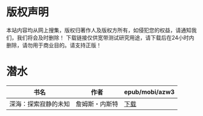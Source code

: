 # 版权声明

本站内容均从网上搜集，版权归著作人及版权方所有，如侵犯您的权益，请通知我们，我们将会及时删除！ 下载链接仅供宽带测试研究用途，请下载后在24小时内删除，请勿用于商业目的。请支持正版！

# 潜水

| 书名 | 作者 | epub/mobi/azw3 |
| --- | --- | --- |
| 深海：探索寂静的未知 | 詹姆斯・内斯特 | [下载](https://url89.ctfile.com/f/31084289-1357029541-413573?p=8866) |
